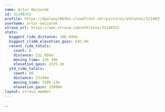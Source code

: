 ```yaml
---
name: Artur Owczarek
id: 31148352
profile: https://dgalywyr863hv.cloudfront.net/pictures/athletes/31148352/15906846/1/large.jpg
username: artur-owczarek
strava_url: https://www.strava.com/athletes/31148352
stats:
  biggest_ride_distance: 106.64km
  biggest_climb_elevation_gain: 542.9m
  recent_ride_totals:
    count: 8
    distance: 231.05km
    moving_time: 13h 39m
    elevation_gain: 2335.3m
  ytd_ride_totals:
    count: 96
    distance: 2324km
    moving_time: 150h 13m
    elevation_gain: 23998m
layout: strava_member
--- 
```

...
